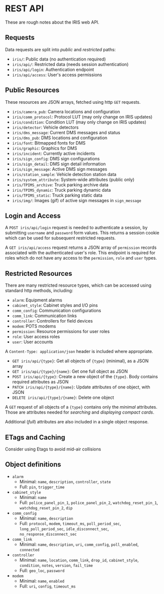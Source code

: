 # REST API

These are rough notes about the IRIS web API.

## Requests

Data requests are split into *public* and *restricted* paths:

- `iris/`: Public data (no authentication required)
- `iris/api/`: Restricted data (needs session authentication)
- `iris/api/login`: Authentication endpoint
- `iris/api/access`: User's access permissions

## Public Resources

These resources are JSON arrays, fetched using http `GET` requests.

- `iris/camera_pub`: Camera locations and configuration
- `iris/comm_protocol`: Protocol LUT (may only change on IRIS updates)
- `iris/condition`: Condition LUT (may only change on IRIS updates)
- `iris/detector`: Vehicle detectors
- `iris/dms_message`: Current DMS messages and status
- `iris/dms_pub`: DMS locations and configuration
- `iris/font`: Bitmapped fonts for DMS
- `iris/graphic`: Graphics for DMS
- `iris/incident`: Currently active incidents
- `iris/sign_config`: DMS sign configurations
- `iris/sign_detail`: DMS sign detail information
- `iris/sign_message`: Active DMS sign messages
- `iris/station_sample`: Vehicle detection station data
- `iris/system_attribute`: System-wide attributes (public only)
- `iris/TPIMS_archive`: Truck parking archive data
- `iris/TPIMS_dynamic`: Truck parking dynamic data
- `iris/TPIMS_static`: Truck parking static data
- `iris/img/`: Images (gif) of active sign messages in `sign_message`

## Login and Access

A `POST iris/api/login` request is needed to authenticate a session, by
submitting `username` and `password` form values.  This returns a session cookie
which can be used for subsequent restricted requests.

A `GET iris/api/access` request returns a JSON array of `permission` records
associated with the authenticated user's role.  This endpoint is required for
roles which do not have any access to the `permission`, `role` and `user` types.

## Restricted Resources

There are many restricted resource types, which can be accessed using standard
http methods, including:

- `alarm`: Equipment alarms
- `cabinet_style`: Cabinet styles and I/O pins
- `comm_config`: Communication configurations
- `comm_link`: Communication links
- `controller`: Controllers for field devices
- `modem`: POTS modems
- `permission`: Resource permissions for user roles
- `role`: User access roles
- `user`: User accounts

A `Content-Type: application/json` header is included where appropriate.

- `GET iris/api/{type}`: Get all objects of `{type}` (minimal), as a JSON array
- `GET iris/api/{type}/{name}`: Get one full object as JSON
- `POST iris/api/{type}`: Create a new object of the `{type}`.  Body contains
                          required attributes as JSON
- `PATCH iris/api/{type}/{name}`: Update attributes of one object, with JSON
- `DELETE iris/api/{type}/{name}`: Delete one object

A `GET` request of all objects of a `{type}` contains only the *minimal*
attributes.  Those are attributes needed for *searching* and *displaying
compact cards*.

Additional (*full*) attributes are also included in a single object response.

## ETags and Caching

Consider using Etags to avoid mid-air collisions

## Object definitions

- `alarm`
  * Minimal: `name`, `description`, `controller`, `state`
  * Full: `pin`, `trigger_time`
- `cabinet_style`
  * Minimal: `name`
  * Full: `police_panel_pin_1`, `police_panel_pin_2`, `watchdog_reset_pin_1`,
    `watchdog_reset_pin_2`, `dip`
- `comm_config`
  * Minimal: `name`, `description`
  * Full: `protocol`, `modem`, `timeout_ms`, `poll_period_sec`,
    `long_poll_period_sec`, `idle_disconnect_sec`, `no_response_disconnect_sec`
- `comm_link`
  * Minimal: `name`, `description`, `uri`, `comm_config`, `poll_enabled`,
    `connected`
- `controller`
  * Minimal: `name`, `location`, `comm_link`, `drop_id`, `cabinet_style`,
    `condition`, `notes`, `version`, `fail_time`
  * Full: `geo_loc`, `password`
- `modem`
  * Minimal: `name`, `enabled`
  * Full: `uri`, `config`, `timeout_ms`
